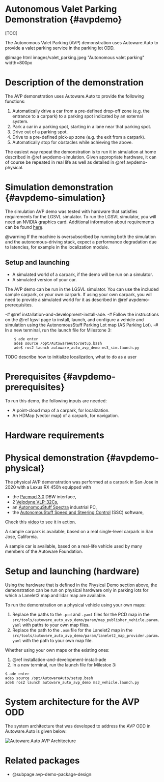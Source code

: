Autonomous Valet Parking Demonstration {#avpdemo}
=================================================

[TOC]

The Autonomous Valet Parking (AVP) demonstration uses Autoware.Auto to provide a valet parking service in the parking lot ODD.

@image html images/valet_parking.jpeg "Autonomous valet parking" width=800px

# Description of the demonstration

The AVP demonstration uses Autoware.Auto to provide the following functions:

1. Automatically drive a car from a pre-defined drop-off zone (e.g. the entrance to a carpark) to a
   parking spot indicated by an external system.
2. Park a car in a parking spot, starting in a lane near that parking spot.
3. Drive out of a parking spot.
4. Drive to a pre-defined pick-up zone (e.g. the exit from a carpark).
5. Automatically stop for obstacles while achieving the above.

The easiest way repeat the demonstration is to run it in simulation at home described in @ref avpdemo-simulation.
Given appropriate hardware, it can of course be repeated in real life as well as detailed in @ref avpdemo-physical.

# Simulation demonstration {#avpdemo-simulation}

The simulation AVP demo was tested with hardware that satisfies requirements for the LGSVL simulator.
To run the LGSVL simulator, you will need an NVIDIA graphics card. Additional information about requirements can be found [here](https://www.lgsvlsimulator.com/docs/faq/#what-are-the-recommended-system-specs-what-are-the-minimum-required-system-specs).

@warning If the machine is oversubscribed by running both the simulation and the autonomous-driving stack, expect a performance degradation due to latencies, for example in the localization module.

## Setup and launching

- A simulated world of a carpark, if the demo will be run on a simulator.
- A simulated version of your car.

The AVP demo can be run in the LGSVL simulator.
You can use the included sample carpark, or your own carpark.
If using your own carpark, you will need to provide a simulated world for it as described in @ref avpdemo-prerequisites.

-# @ref installation-and-development-install-ade.
-# Follow the instructions on the @ref lgsvl page to install, launch, and configure a vehicle and simulation using the AutonomousStuff Parking Lot map (AS Parking Lot).
-# In a new terminal, run the launch file for Milestone 3:

        $ ade enter
        ade$ source /opt/AutowareAuto/setup.bash
        ade$ ros2 launch autoware_auto_avp_demo ms3_sim.launch.py

TODO describe how to initialize localization, what to do as a user

# Prerequisites {#avpdemo-prerequisites}

To run this demo, the following inputs are needed:

- A point-cloud map of a carpark, for localization.
- An HDMap (vector map) of a carpark, for navigation.

# Hardware requirements

# Physical demonstration {#avpdemo-physical}

The physical AVP demonstration was performed at a carpark in San Jose in 2020 with a Lexus RX 450h equipped with

- the [Pacmod 3.0](https://autonomoustuff.com/product/small-ev-by-wire-kits/) DBW interface,
- 2 [Velodyne VLP-32Cs](https://velodynelidar.com/products/ultra-puck/),
- an [AutonomouStuff Spectra](https://autonomoustuff.com/products/astuff-spectra) industrial PC,
- the [AutonomouStuff Speed and Steering Control](https://autonomoustuff.com/products/astuff-speed-steering-control-software) (SSC) software,

Check this [video](https://www.youtube.com/watch?v=MC7n8vwiLcg) to see it in action.

A sample carpark is available, based on a real single-level carpark in San Jose, California.

A sample car is available, based on a real-life vehicle used by many members of the Autoware Foundation.



# Setup and launching (hardware)

Using the hardware that is defined in the Physical Demo section above, the demonstration can be run on physical hardware only in parking lots for which a Lanelet2 map and lidar map are available.

To run the demonstration on a physical vehicle using your own maps:

1. Replace the paths to the `.pcd` and `.yaml` files for the PCD map in the `src/tools/autoware_auto_avp_demo/param/map_publisher_vehicle.param.yaml` with paths to your own map files.
2. Replace the path to the `.osm` file for the Lanelet2 map in the `src/tools/autoware_auto_avp_demo/param/lanelet2_map_provider.param.yaml` with the path to your own map file.

Whether using your own maps or the existing ones:

1. @ref installation-and-development-install-ade
2. In a new terminal, run the launch file for Milestoe 3:

```console
$ ade enter
ade$ source /opt/AutowareAuto/setup.bash
ade$ ros2 launch autoware_auto_avp_demo ms3_vehicle.launch.py
```

# System architecture for the AVP ODD

The system architecture that was developed to address the AVP ODD in Autoware.Auto is given below:

![Autoware.Auto AVP Architecture](images/AVP_Architecture.png)


# Related packages

- @subpage avp-demo-package-design
